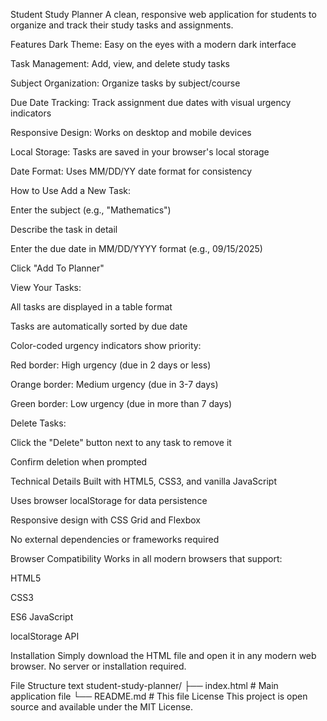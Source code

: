 Student Study Planner
A clean, responsive web application for students to organize and track their study tasks and assignments.

Features
Dark Theme: Easy on the eyes with a modern dark interface

Task Management: Add, view, and delete study tasks

Subject Organization: Organize tasks by subject/course

Due Date Tracking: Track assignment due dates with visual urgency indicators

Responsive Design: Works on desktop and mobile devices

Local Storage: Tasks are saved in your browser's local storage

Date Format: Uses MM/DD/YY date format for consistency

How to Use
Add a New Task:

Enter the subject (e.g., "Mathematics")

Describe the task in detail

Enter the due date in MM/DD/YYYY format (e.g., 09/15/2025)

Click "Add To Planner"

View Your Tasks:

All tasks are displayed in a table format

Tasks are automatically sorted by due date

Color-coded urgency indicators show priority:

Red border: High urgency (due in 2 days or less)

Orange border: Medium urgency (due in 3-7 days)

Green border: Low urgency (due in more than 7 days)

Delete Tasks:

Click the "Delete" button next to any task to remove it

Confirm deletion when prompted

Technical Details
Built with HTML5, CSS3, and vanilla JavaScript

Uses browser localStorage for data persistence

Responsive design with CSS Grid and Flexbox

No external dependencies or frameworks required

Browser Compatibility
Works in all modern browsers that support:

HTML5

CSS3

ES6 JavaScript

localStorage API

Installation
Simply download the HTML file and open it in any modern web browser. No server or installation required.

File Structure
text
student-study-planner/
├── index.html          # Main application file
└── README.md           # This file
License
This project is open source and available under the MIT License.
